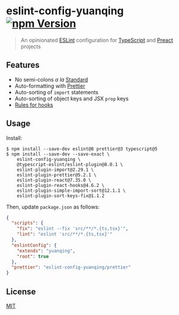 # eslint-config-yuanqing [![npm Version](https://img.shields.io/npm/v/eslint-config-yuanqing?cacheSeconds=1800)](https://www.npmjs.com/package/eslint-config-yuanqing)

> An opinionated [ESLint](https://eslint.org/) configuration for [TypeScript](https://typescriptlang.org/) and [Preact](https://preactjs.com/) projects

## Features

- No semi-colons *a la* [Standard](https://standardjs.com/)
- Auto-formatting with [Prettier](https://prettier.io/)
- Auto-sorting of `import` statements
- Auto-sorting of object keys and JSX `prop` keys
- [Rules for hooks](https://www.npmjs.com/package/eslint-plugin-react-hooks)

## Usage

Install:

<!-- ``` markdown-interpolate: node scripts/print-npm-installation-command.js -->
```
$ npm install --save-dev eslint@8 prettier@3 typescript@5
$ npm install --save-dev --save-exact \
    eslint-config-yuanqing \ 
    @typescript-eslint/eslint-plugin@8.0.1 \ 
    eslint-plugin-import@2.29.1 \ 
    eslint-plugin-prettier@5.2.1 \ 
    eslint-plugin-react@7.35.0 \ 
    eslint-plugin-react-hooks@4.6.2 \ 
    eslint-plugin-simple-import-sort@12.1.1 \ 
    eslint-plugin-sort-keys-fix@1.1.2
```
<!-- ``` end -->

Then, update `package.json` as follows:

```json
{
  "scripts": {
    "fix": "eslint --fix 'src/**/*.{ts,tsx}'",
    "lint": "eslint 'src/**/*.{ts,tsx}'"
  },
  "eslintConfig": {
    "extends": "yuanqing",
    "root": true
  },
  "prettier": "eslint-config-yuanqing/prettier"
}
```

## License

[MIT](LICENSE.md)
